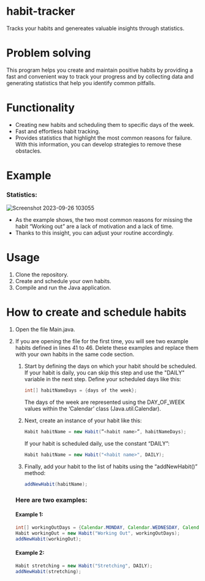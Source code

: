 # habit-tracker
Tracks your habits and genereates valuable insights through statistics.

# Problem solving
This program helps you create and maintain positive habits by providing a fast and convenient way to track your progress and by collecting data and generating statistics that help you identify common pitfalls.

# Functionality
- Creating new habits and scheduling them to specific days of the week.
- Fast and effortless habit tracking.
- Provides statistics that highlight the most common reasons for failure. With this information, you can develop strategies to remove these obstacles.

# Example
### Statistics:
![Screenshot 2023-09-26 103055](https://github.com/raphaelgebel/habit-tracker/assets/98976609/32c305ca-6b9d-4a17-8fab-de1dd5c241de)
- As the example shows, the two most common reasons for missing the habit “Working out” are a lack of motivation and a lack of time.
- Thanks to this insight, you can adjust your routine accordingly.

# Usage
1. Clone the repository.
2. Create and schedule your own habits.
3. Compile and run the Java application.

# How to create and schedule habits
1. Open the file Main.java.
2. If you are opening the file for the first time, you will see two example habits defined in lines 41 to 46. Delete these examples and replace them with your own habits in the same code section.
   
    1. Start by defining the days on which your habit should be scheduled. If your habit is daily, you can skip this step and use the "DAILY" variable in the next step. Define your scheduled days like this:
        ```Java
        int[] habitNameDays = {days of the week};
        ```
        The days of the week are represented using the DAY_OF_WEEK values within the ‘Calendar’ class (Java.util.Calendar).
       
    2. Next, create an instance of your habit like this:
        ```Java
        Habit habitName = new Habit(”<habit name>”, habitNameDays);
        ```
        If your habit is scheduled daily, use the constant “DAILY”:
        ```Java
        Habit habitName = new Habit("<habit name>", DAILY);
        ```
        
    3. Finally, add your habit to the list of habits using the “addNewHabit()” method: 
        ```Java
        addNewHabit(habitName);
        ```
    ### Here are two examples:
    #### Example 1:
    ```Java
    int[] workingOutDays = {Calendar.MONDAY, Calendar.WEDNESDAY, Calendar.FRIDAY};
    Habit workingOut = new Habit("Working Out", workingOutDays);
    addNewHabit(workingOut);
    ```
    #### Example 2: 
    ```Java
    Habit stretching = new Habit("Stretching", DAILY);
    addNewHabit(stretching);
    ```
